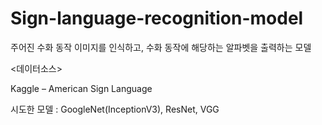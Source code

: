 # Sign-language-recognition-model

주어진 수화 동작 이미지를 인식하고, 수화 동작에 해당하는 알파벳을 출력하는 모델

<데이터소스>

Kaggle – American Sign Language

시도한 모델 : GoogleNet(InceptionV3), ResNet, VGG
